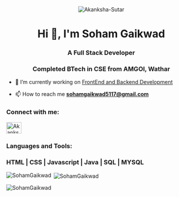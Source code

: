 <div align="center">
<img src="https://steamuserimages-a.akamaihd.net/ugc/1750192580777325570/34439813918391F33D5B5A681CD1E2F8035056C2/?imw=637&imh=358&ima=fit&impolicy=Letterbox&imcolor=%23000000&letterbox=true" alt="Akanksha-Sutar" />
</div>
<h1 align="center">Hi 👋, I'm Soham Gaikwad</h1>
<h3 align="center">A Full Stack Developer</h3>
<h3 align="center">Completed BTech in CSE from AMGOI, Wathar</h3>


- 🔭 I’m currently working on [FrontEnd and Backend Development](https://github.com/soham5117)

- 📫 How to reach me **sohamgaikwad5117@gmail.com**

<h3 align="left">Connect with me:</h3>
<p align="left">

<a href="https://www.linkedin.com/in/soham-gaikwad-14177a250/" target="blank"><img align="center" src="https://raw.githubusercontent.com/rahuldkjain/github-profile-readme-generator/master/src/images/icons/Social/linked-in-alt.svg" alt="Akanksha-Sutar" height="30" width="40" /></a>


<h3 align="left">Languages and Tools:</h3>
<p><h3>HTML | CSS | Javascript | Java | SQL | MYSQL </h3>
</p>

<p><img align="left" src="https://github-readme-stats.vercel.app/api/top-langs?username=soham5117&show_icons=true&locale=en&layout=compact" alt="SohamGaikwad" /></p>

<p>&nbsp;<img align="center" src="https://github-readme-stats.vercel.app/api?username=soham5117&show_icons=true&locale=en" alt="SohamGaikwad" /></p>

<p><img align="center" src="https://github-readme-streak-stats.herokuapp.com/?user=soham5117&" alt="SohamGaikwad" /></p>
